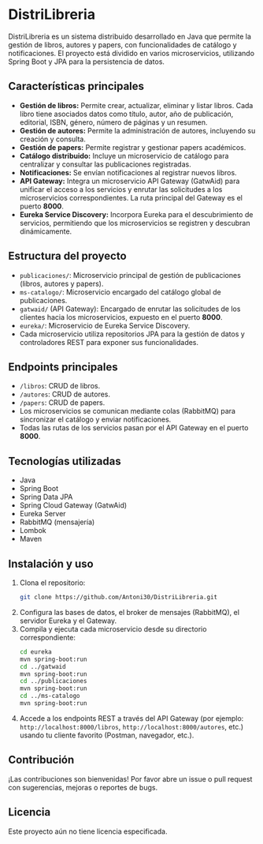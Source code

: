 # DistriLibreria

DistriLibreria es un sistema distribuido desarrollado en Java que permite la gestión de libros, autores y papers, con funcionalidades de catálogo y notificaciones. El proyecto está dividido en varios microservicios, utilizando Spring Boot y JPA para la persistencia de datos.

## Características principales

- **Gestión de libros:** Permite crear, actualizar, eliminar y listar libros. Cada libro tiene asociados datos como título, autor, año de publicación, editorial, ISBN, género, número de páginas y un resumen.
- **Gestión de autores:** Permite la administración de autores, incluyendo su creación y consulta.
- **Gestión de papers:** Permite registrar y gestionar papers académicos.
- **Catálogo distribuido:** Incluye un microservicio de catálogo para centralizar y consultar las publicaciones registradas.
- **Notificaciones:** Se envían notificaciones al registrar nuevos libros.
- **API Gateway:** Integra un microservicio API Gateway (GatwAid) para unificar el acceso a los servicios y enrutar las solicitudes a los microservicios correspondientes. La ruta principal del Gateway es el puerto **8000**.
- **Eureka Service Discovery:** Incorpora Eureka para el descubrimiento de servicios, permitiendo que los microservicios se registren y descubran dinámicamente.

## Estructura del proyecto

- `publicaciones/`: Microservicio principal de gestión de publicaciones (libros, autores y papers).
- `ms-catalogo/`: Microservicio encargado del catálogo global de publicaciones.
- `gatwaid/` (API Gateway): Encargado de enrutar las solicitudes de los clientes hacia los microservicios, expuesto en el puerto **8000**.
- `eureka/`: Microservicio de Eureka Service Discovery.
- Cada microservicio utiliza repositorios JPA para la gestión de datos y controladores REST para exponer sus funcionalidades.

## Endpoints principales

- `/libros`: CRUD de libros.
- `/autores`: CRUD de autores.
- `/papers`: CRUD de papers.
- Los microservicios se comunican mediante colas (RabbitMQ) para sincronizar el catálogo y enviar notificaciones.
- Todas las rutas de los servicios pasan por el API Gateway en el puerto **8000**.

## Tecnologías utilizadas

- Java
- Spring Boot
- Spring Data JPA
- Spring Cloud Gateway (GatwAid)
- Eureka Server
- RabbitMQ (mensajería)
- Lombok
- Maven

## Instalación y uso

1. Clona el repositorio:
   ```bash
   git clone https://github.com/Antoni30/DistriLibreria.git
   ```
2. Configura las bases de datos, el broker de mensajes (RabbitMQ), el servidor Eureka y el Gateway.
3. Compila y ejecuta cada microservicio desde su directorio correspondiente:
   ```bash
   cd eureka
   mvn spring-boot:run
   cd ../gatwaid
   mvn spring-boot:run
   cd ../publicaciones
   mvn spring-boot:run
   cd ../ms-catalogo
   mvn spring-boot:run
   ```
4. Accede a los endpoints REST a través del API Gateway (por ejemplo: `http://localhost:8000/libros`, `http://localhost:8000/autores`, etc.) usando tu cliente favorito (Postman, navegador, etc.).

## Contribución

¡Las contribuciones son bienvenidas! Por favor abre un issue o pull request con sugerencias, mejoras o reportes de bugs.

## Licencia

Este proyecto aún no tiene licencia especificada.
